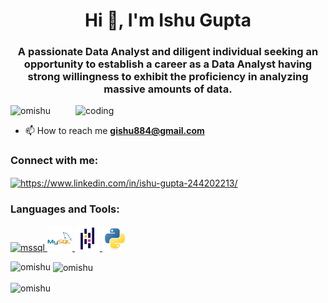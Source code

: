 <h1 align="center">Hi 👋, I'm Ishu Gupta</h1>
<h3 align="center">A passionate Data Analyst and diligent individual seeking an opportunity to establish a career as a Data Analyst having strong willingness to exhibit the proficiency in analyzing massive amounts of data.</h3>

<img align="right" alt="coding" width="400" src="https://cdn.dribbble.com/users/8619169/screenshots/16116886/media/a63d64bcccad878cb9dfdb9a9f6b6416.gif">

<p align="left"> <img src="https://komarev.com/ghpvc/?username=omishu&label=Profile%20views&color=0e75b6&style=flat" alt="omishu" /> </p>

- 📫 How to reach me **gishu884@gmail.com**

<h3 align="left">Connect with me:</h3>
<p align="left">
<a href="https://linkedin.com/in/https://www.linkedin.com/in/ishu-gupta-244202213/" target="blank"><img align="center" src="https://raw.githubusercontent.com/rahuldkjain/github-profile-readme-generator/master/src/images/icons/Social/linked-in-alt.svg" alt="https://www.linkedin.com/in/ishu-gupta-244202213/" height="30" width="40" /></a>
</p>

<h3 align="left">Languages and Tools:</h3>
<p align="left"> <a href="https://www.microsoft.com/en-us/sql-server" target="_blank" rel="noreferrer"> <img src="https://www.svgrepo.com/show/303229/microsoft-sql-server-logo.svg" alt="mssql" width="40" height="40"/> </a> <a href="https://www.mysql.com/" target="_blank" rel="noreferrer"> <img src="https://raw.githubusercontent.com/devicons/devicon/master/icons/mysql/mysql-original-wordmark.svg" alt="mysql" width="40" height="40"/> </a> <a href="https://pandas.pydata.org/" target="_blank" rel="noreferrer"> <img src="https://raw.githubusercontent.com/devicons/devicon/2ae2a900d2f041da66e950e4d48052658d850630/icons/pandas/pandas-original.svg" alt="pandas" width="40" height="40"/> </a> <a href="https://www.python.org" target="_blank" rel="noreferrer"> <img src="https://raw.githubusercontent.com/devicons/devicon/master/icons/python/python-original.svg" alt="python" width="40" height="40"/> </a> </p>

<p><img align="left" src="https://github-readme-stats.vercel.app/api/top-langs?username=omishu&show_icons=true&locale=en&layout=compact" alt="omishu" /></p>

<p>&nbsp;<img align="center" src="https://github-readme-stats.vercel.app/api?username=omishu&show_icons=true&locale=en" alt="omishu" /></p>

<p><img align="center" src="https://github-readme-streak-stats.herokuapp.com/?user=omishu&" alt="omishu" /></p>
